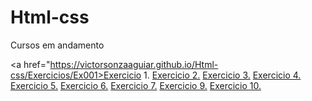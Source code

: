 # Html-css
 Cursos em andamento



<a href="https://victorsonzaaguiar.github.io/Html-css/Exercicios/Ex001>Exercicio 1.</a>
<a href="https://victorsonzaaguiar.github.io/Html-css/exercicios/Ex002">Exercicio 2.</a>
<a href="https://victorsonzaaguiar.github.io/Html-css/exercicios/Ex003">Exercicio 3.</a>
<a href="https://victorsonzaaguiar.github.io/Html-css/exercicios/Ex004">Exercicio 4.</a>
<a href="https://victorsonzaaguiar.github.io/Html-css/exercicios/Ex005">Exercicio 5.</a>
<a href="https://victorsonzaaguiar.github.io/Html-css/exercicios/Ex006">Exercicio 6.</a>
<a href="https://victorsonzaaguiar.github.io/Html-css/exercicios/Ex007">Exercicio 7.</a>
<a href="https://victorsonzaaguiar.github.io/Html-css/exercicios/Ex09">Exercicio 9.</a>
<a href="https://victorsonzaaguiar.github.io/Html-css/exercicios/Ex010">Exercicio 10.</a>